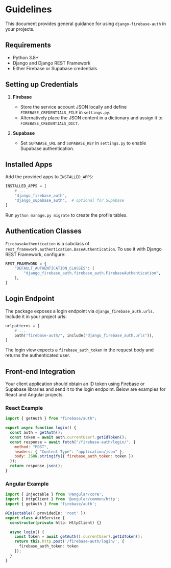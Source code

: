# Guidelines

This document provides general guidance for using `django-firebase-auth` in your projects.

## Requirements

- Python 3.8+
- Django and Django REST Framework
- Either Firebase or Supabase credentials

## Setting up Credentials

1. **Firebase**
   - Store the service account JSON locally and define `FIREBASE_CREDENTIALS_FILE` in `settings.py`.
   - Alternatively place the JSON content in a dictionary and assign it to `FIREBASE_CREDENTIALS_DICT`.

2. **Supabase**
   - Set `SUPABASE_URL` and `SUPABASE_KEY` in `settings.py` to enable Supabase authentication.

## Installed Apps

Add the provided apps to `INSTALLED_APPS`:

```python
INSTALLED_APPS = [
    # ...
    "django_firebase_auth",
    "django_supabase_auth",  # optional for Supabase
]
```

Run `python manage.py migrate` to create the profile tables.

## Authentication Classes

`FirebaseAuthentication` is a subclass of `rest_framework.authentication.BaseAuthentication`. To use it with Django REST Framework, configure:

```python
REST_FRAMEWORK = {
    "DEFAULT_AUTHENTICATION_CLASSES": (
        "django_firebase_auth.firebase_auth.FirebaseAuthentication",
    ),
}
```

## Login Endpoint

The package exposes a login endpoint via `django_firebase_auth.urls`. Include it in your project urls:

```python
urlpatterns = [
    # ...
    path("firebase-auth/", include("django_firebase_auth.urls")),
]
```

The login view expects a `firebase_auth_token` in the request body and returns the authenticated user.

## Front-end Integration

Your client application should obtain an ID token using Firebase or Supabase
libraries and send it to the login endpoint. Below are examples for React and
Angular projects.

### React Example

```javascript
import { getAuth } from "firebase/auth";

export async function login() {
  const auth = getAuth();
  const token = await auth.currentUser?.getIdToken();
  const response = await fetch("/firebase-auth/login/", {
    method: "POST",
    headers: { "Content-Type": "application/json" },
    body: JSON.stringify({ firebase_auth_token: token })
  });
  return response.json();
}
```

### Angular Example

```typescript
import { Injectable } from '@angular/core';
import { HttpClient } from '@angular/common/http';
import { getAuth } from 'firebase/auth';

@Injectable({ providedIn: 'root' })
export class AuthService {
  constructor(private http: HttpClient) {}

  async login() {
    const token = await getAuth().currentUser?.getIdToken();
    return this.http.post('/firebase-auth/login/', {
      firebase_auth_token: token
    });
  }
}
```

